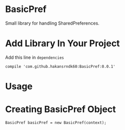 # BasicPref
Small library for handling SharedPreferences.

# Add Library In Your Project
Add this line in `dependencies`
~~~
compile 'com.github.hakansrndk60:BasicPref:0.0.1'
~~~

# Usage

# Creating BasicPref Object
~~~
BasicPref basicPref = new BasicPref(context);
~~~

